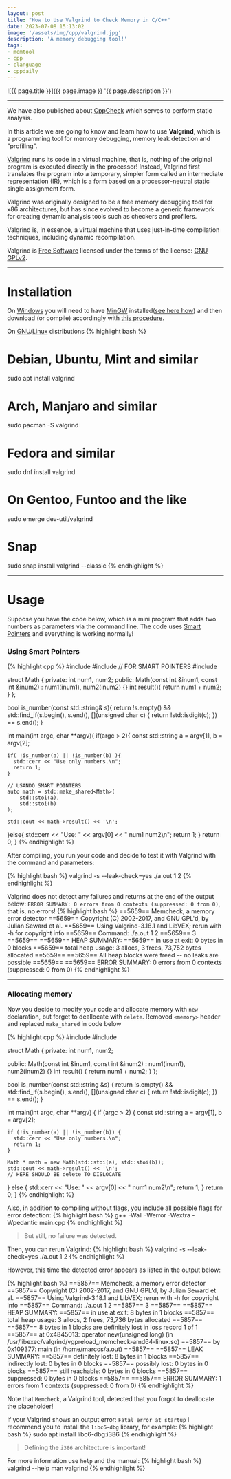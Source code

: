 ```yaml
---
layout: post
title: "How to Use Valgrind to Check Memory in C/C++"
date: 2023-07-08 15:13:02
image: '/assets/img/cpp/valgrind.jpg'
description: 'A memory debugging tool!'
tags:
- memtool
- cpp
- clanguage
- cppdaily
---
```


![{{ page.title }}]({{ page.image }} '{{ page.description }}')

---

We have also published about [CppCheck](https://terminalroot.com/how-to-do-static-analysis-of-c-cpp-with-cppcheck/) which serves to perform static analysis.

In this article we are going to know and learn how to use **Valgrind**, which is a programming tool for memory debugging, memory leak detection and "profiling".

[Valgrind](https://valgrind.org/) runs its code in a virtual machine, that is, nothing of the original program is executed directly in the processor! Instead, Valgrind first translates the program into a temporary, simpler form called an intermediate representation (IR), which is a form based on a processor-neutral static single assignment form.

Valgrind was originally designed to be a free memory debugging tool for x86 architectures, but has since evolved to become a generic framework for creating dynamic analysis tools such as checkers and profilers.

Valgrind is, in essence, a virtual machine that uses just-in-time compilation techniques, including dynamic recompilation.

Valgrind is [Free Software](https://terminalroot.com/tags#freesoftware) licensed under the terms of the license: [GNU GPLv2](http://www.gnu.org/licenses/gpl-2.0.html).

---

# Installation

On [Windows](https://terminalroot.com/tags#windows) you will need to have [MinGW](https://terminalroot.com/how-to-install-gcc-gpp-mingw-on-windows/) installed([see here how](https://terminalroot.com/how-to-install-gcc-gpp-mingw-on-windows/)) and then download (or compile) accordingly with [this procedure](https://sourceforge.net/p/valgrind4win/wiki/DevelopmentEnvironment/).


On [GNU](https://terminalroot.com/tags#gnu)/[Linux](https://terminalroot.com/tags#linux) distributions
{% highlight bash %}
# Debian, Ubuntu, Mint and similar
sudo apt install valgrind

# Arch, Manjaro and similar
sudo pacman -S valgrind

# Fedora and similar
sudo dnf install valgrind

# On Gentoo, Funtoo and the like
sudo emerge dev-util/valgrind

# Snap
sudo snap install valgrind --classic
{% endhighlight %}

---

# Usage
Suppose you have the code below, which is a mini program that adds two numbers as parameters via the command line. The code uses [Smart Pointers](https://learn.microsoft.com/en-us/cpp/cpp/smart-pointers-modern-cpp?view=msvc-170) and everything is working normally!

### Using Smart Pointers

{% highlight cpp %}
#include <iostream>
#include <memory> // FOR SMART POINTERS
#include <algorithm>

struct Math {
  private:
    int num1, num2;
  public:
    Math(const int &inum1, const int &inum2) 
      : num1(inum1), num2(inum2) {}
    int result(){
      return num1 + num2;
    }
};

bool is_number(const std::string& s){
  return !s.empty() && std::find_if(s.begin(), 
      s.end(), [](unsigned char c) { 
        return !std::isdigit(c); 
      }) == s.end();
}

int main(int argc, char **argv){
  if(argc > 2){
    const std::string a = argv[1], b = argv[2];

    if( !is_number(a) || !is_number(b) ){
      std::cerr << "Use only numbers.\n";
      return 1;
    }

    // USANDO SMART POINTERS
    auto math = std::make_shared<Math>(
        std::stoi(a), 
        std::stoi(b)
    );

    std::cout << math->result() << '\n';
  }else{
    std::cerr << "Use: " <<
      argv[0] << " num1 num2\n";
    return 1;
  }
  return 0;
}
{% endhighlight %}

After compiling, you run your code and decide to test it with Valgrind with the command and parameters:

{% highlight bash %}
valgrind -s --leak-check=yes ./a.out 1 2
{% endhighlight %}

Valgrind does not detect any failures and returns at the end of the output below: `ERROR SUMMARY: 0 errors from 0 contexts (suppressed: 0 from 0)`, that is, no errors!
{% highlight bash %}
==5659== Memcheck, a memory error detector
==5659== Copyright (C) 2002-2017, and GNU GPL'd, by Julian Seward et al.
==5659== Using Valgrind-3.18.1 and LibVEX; rerun with -h for copyright info
==5659== Command: ./a.out 1 2
==5659== 
3
==5659== 
==5659== HEAP SUMMARY:
==5659==     in use at exit: 0 bytes in 0 blocks
==5659==   total heap usage: 3 allocs, 3 frees, 73,752 bytes allocated
==5659== 
==5659== All heap blocks were freed -- no leaks are possible
==5659== 
==5659== ERROR SUMMARY: 0 errors from 0 contexts (suppressed: 0 from 0)
{% endhighlight %}

---

### Allocating memory
Now you decide to modify your code and allocate memory with `new` declaration, but forget to deallocate with `delete`. Removed `<memory>` header and replaced `make_shared` in code below


{% highlight cpp %}
#include <iostream>
#include <algorithm>

struct Math {
private:
  int num1, num2;

public:
  Math(const int &inum1, const int &inum2) : num1(inum1), num2(inum2) {}
  int result() { return num1 + num2; }
};

bool is_number(const std::string &s) {
  return !s.empty() && std::find_if(s.begin(), s.end(), [](unsigned char c) {
                         return !std::isdigit(c);
                       }) == s.end();
}

int main(int argc, char **argv) {
  if (argc > 2) {
    const std::string a = argv[1], b = argv[2];

    if (!is_number(a) || !is_number(b)) {
      std::cerr << "Use only numbers.\n";
      return 1;
    }

    Math * math = new Math(std::stoi(a), std::stoi(b));
    std::cout << math->result() << '\n';
    // HERE SHOULD BE delete TO DISLOCATE
  } else {
    std::cerr << "Use: " << argv[0] << " num1 num2\n";
    return 1;
  }
  return 0;
}
{% endhighlight %}

Also, in addition to compiling without flags, you include all possible flags for error detection:
{% highlight bash %}
g++ -Wall -Werror -Wextra -Wpedantic main.cpp
{% endhighlight %}
> But still, no failure was detected.

Then, you can rerun Valgrind:
{% highlight bash %}
valgrind -s --leak-check=yes ./a.out 1 2
{% endhighlight %}

However, this time the detected error appears as listed in the output below:

{% highlight bash %}
==5857== Memcheck, a memory error detector
==5857== Copyright (C) 2002-2017, and GNU GPL'd, by Julian Seward et al.
==5857== Using Valgrind-3.18.1 and LibVEX; rerun with -h for copyright info
==5857== Command: ./a.out 1 2
==5857== 
3
==5857== 
==5857== HEAP SUMMARY:
==5857==     in use at exit: 8 bytes in 1 blocks
==5857==   total heap usage: 3 allocs, 2 frees, 73,736 bytes allocated
==5857== 
==5857== 8 bytes in 1 blocks are definitely lost in loss record 1 of 1
==5857==    at 0x4845013: operator new(unsigned long) (in /usr/libexec/valgrind/vgpreload_memcheck-amd64-linux.so)
==5857==    by 0x109377: main (in /home/marcos/a.out)
==5857== 
==5857== LEAK SUMMARY:
==5857==    definitely lost: 8 bytes in 1 blocks
==5857==    indirectly lost: 0 bytes in 0 blocks
==5857==      possibly lost: 0 bytes in 0 blocks
==5857==    still reachable: 0 bytes in 0 blocks
==5857==         suppressed: 0 bytes in 0 blocks
==5857== 
==5857== ERROR SUMMARY: 1 errors from 1 contexts (suppressed: 0 from 0)
{% endhighlight %}

Note that `Memcheck`, a Valgrind tool, detected that you forgot to deallocate the placeholder!

If your Valgrind shows an output error: `Fatal error at startup` I recommend you to install the `libc6-dbg` library, for example:
{% highlight bash %}
sudo apt install libc6-dbg:i386
{% endhighlight %}
> Defining the `i386` architecture is important!

For more information use `help` and the manual:
{% highlight bash %}
valgrind --help
man valgrind
{% endhighlight %}

<!-- Useful links:

For more information visit the links below:
+ https://stackoverflow.com/questions/15721919/install-valgrind-fatal-error-at-startup
+ https://valgrind.org/docs/manual/quick-start.html
+ https://en.wikipedia.org/wiki/Valgrind

-->

